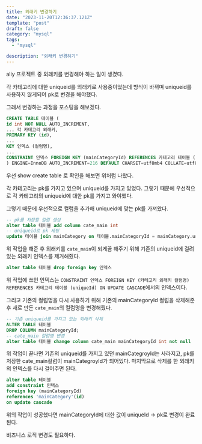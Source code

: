 ```yaml
---
title: 외래키 변경하기
date: "2023-11-20T12:36:37.121Z"
template: "post"
draft: false
category: "mysql"
tags:
  - "mysql"

description: "외래키 변경하기"
---
```


aliy 프로젝트 중 외래키를 변경해야 하는 일이 생겼다.

각 카테고리에 대한 uniqueid를 외래키로 사용중이었는데 방식이 바뀌며 uniqueid를 사용하지 않게되어 pk로 변경을 해야했다.

그래서 변경하는 과정을 포스팅을 해보겠다.

```SQL
CREATE TABLE 테이블 (
id int NOT NULL AUTO_INCREMENT,
... 각 카테고리 외래키,
PRIMARY KEY (id),
...
KEY 인덱스 (컬럼명),
...
CONSTRAINT 인덱스 FOREIGN KEY (mainCategoryId) REFERENCES 카테고리 테이블 (uniqueId) ON UPDATE CASCADE
) ENGINE=InnoDB AUTO_INCREMENT=216 DEFAULT CHARSET=utf8mb4 COLLATE=utf8mb4_0900_ai_ci
```

우선 show create table 로 확인을 해보면 위처럼 나왔다.

각 카테고리는 pk를 가지고 있으며 uniqueid를 가지고 있었다.
그렇기 때문에 우선적으로 각 카테고리의 uniqueid에 대한 pk를 가지고 와야했다.

그렇기 때문에 우선적으로 컬럼을 추가해 uniqueid에 맞는 pk를 가져왔다.

```SQL
-- pk를 저장할 컬럼 생성
alter table 테이블 add column cate_main int
-- uniqueid로 pk 세팅
update 테이블 join mainCategory on 테이블.mainCategoryId = mainCategory.uniqueId set 테이블.cate_main = mainCategory.id
```

위 작업을 해준 후 외래키를 `cate_main`이 되게끔 해주기 위해 기존의 uniqueid에 걸려있는 외래키 인덱스를 제거해줬다.

```SQL
alter table 테이블 drop foreign key 인덱스
```

위 작업에 쓰인 인덱스는
`CONSTRAINT 인덱스 FOREIGN KEY (카테고리 외래키 컬럼명) REFERENCES 카테고리 테이블 (uniqueId) ON UPDATE CASCADE`에서의 인덱스이다.

그리고 기존의 컬럼명을 다시 사용하기 위해 기존의 mainCategoryId 컬럼을 삭제해준 후 새로 만든 `cate_main`의 컬럼명을 변경해줬다.

```SQL
-- 기존 uniqueid를 가지고 있는 외래키 삭제
ALTER TABLE 테이블
DROP COLUMN mainCategoryId;
-- cate_main 컬럼명 변경
alter table 테이블 change column cate_main mainCategoryId int not null
```

위 작업이 끝나면 기존의 uniqueid를 가지고 있던 mainCategroyId는 사라지고, pk를 저장한 cate_main컬럼이 mainCategroyId가 되어있다.
마지막으로 삭제를 한 외래키의 인덱스를 다시 걸어주면 된다.

```SQL
alter table 테이블
add constraint 인덱스
foreign key (mainCategoryId)
references 'mainCategory'(id)
on update cascade
```

위의 작업이 성공했다면 mainCategoryId에 대한 값이 uniqueId -> pk로 변경이 완료된다.

비즈니스 로직 변경도 필요하다.
